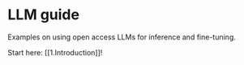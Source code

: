 # LLM guide

Examples on using open access LLMs for inference and fine-tuning. 

Start here: [[1.Introduction]]!